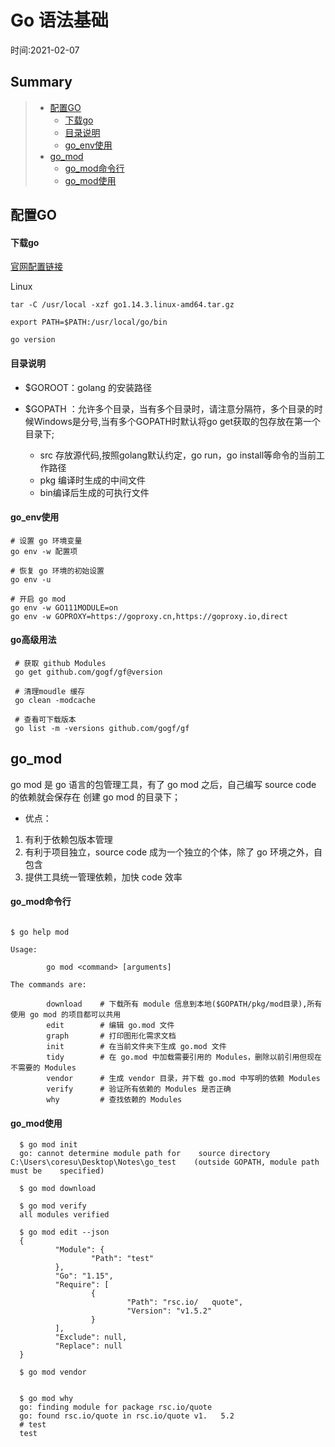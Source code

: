 # Go 语法基础  

时间:2021-02-07

## Summary
> - [配置GO](#配置GO)  
>   - [下载go](#下载go)  
>   - [目录说明](#目录说明)  
>   - [go_env使用](#go_env使用)  
> - [go_mod](#go_mod)  
>   - [go_mod命令行](#go_mod命令行)  
>   - [go_mod使用](#go_mod使用) 


## 配置GO

#### 下载go
[官网配置链接](https://golang.google.cn/doc/install)  

Linux  
```shell
tar -C /usr/local -xzf go1.14.3.linux-amd64.tar.gz

export PATH=$PATH:/usr/local/go/bin

go version
```  

#### 目录说明  

 - $GOROOT：golang 的安装路径

 - $GOPATH ：允许多个目录，当有多个目录时，请注意分隔符，多个目录的时候Windows是分号,当有多个GOPATH时默认将go get获取的包存放在第一个目录下;  
   - src 存放源代码,按照golang默认约定，go run，go install等命令的当前工作路径  
   - pkg 编译时生成的中间文件   
   - bin编译后生成的可执行文件



#### go_env使用  

```shell
# 设置 go 环境变量
go env -w 配置项

# 恢复 go 环境的初始设置
go env -u 

# 开启 go mod
go env -w GO111MODULE=on
go env -w GOPROXY=https://goproxy.cn,https://goproxy.io,direct
```

#### go高级用法
 ```shell
  # 获取 github Modules 
  go get github.com/gogf/gf@version
 
  # 清理moudle 缓存
  go clean -modcache
 
  # 查看可下载版本
  go list -m -versions github.com/gogf/gf
 ```


## go_mod  

go mod 是 go 语言的包管理工具，有了 go mod 之后，自己编写 source code 的依赖就会保存在 创建 go mod 的目录下；  

 - 优点：  
 1. 有利于依赖包版本管理    
 2. 有利于项目独立，source code 成为一个独立的个体，除了 go 环境之外，自包含   
 3. 提供工具统一管理依赖，加快 code 效率

#### go_mod命令行
```shell

$ go help mod

Usage:

        go mod <command> [arguments]

The commands are:

        download    # 下载所有 module 信息到本地($GOPATH/pkg/mod目录),所有使用 go mod 的项目都可以共用
        edit        # 编辑 go.mod 文件
        graph       # 打印图形化需求文档
        init        # 在当前文件夹下生成 go.mod 文件
        tidy        # 在 go.mod 中加载需要引用的 Modules，删除以前引用但现在不需要的 Modules  
        vendor      # 生成 vendor 目录，并下载 go.mod 中写明的依赖 Modules
        verify      # 验证所有依赖的 Modules 是否正确  
        why         # 查找依赖的 Modules 
```

#### go_mod使用
 ```shell
   $ go mod init
   go: cannot determine module path for    source directory    C:\Users\coresu\Desktop\Notes\go_test    (outside GOPATH, module path must be    specified)
   
   $ go mod download
   
   $ go mod verify
   all modules verified
   
   $ go mod edit --json
   {
           "Module": {
                   "Path": "test"
           },
           "Go": "1.15",
           "Require": [
                   {
                           "Path": "rsc.io/   quote",
                           "Version": "v1.5.2"
                   }
           ],
           "Exclude": null,
           "Replace": null
   }
   
   $ go mod vendor
   
   
   $ go mod why
   go: finding module for package rsc.io/quote
   go: found rsc.io/quote in rsc.io/quote v1.   5.2
   # test
   test
 ```



